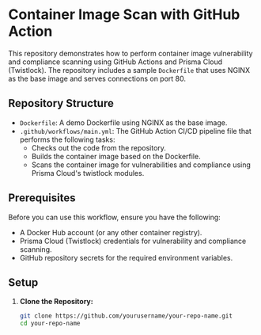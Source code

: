 # Container Image Scan with GitHub Action

This repository demonstrates how to perform container image vulnerability and compliance scanning using GitHub Actions and Prisma Cloud (Twistlock). The repository includes a sample `Dockerfile` that uses NGINX as the base image and serves connections on port 80.

## Repository Structure

- `Dockerfile`: A demo Dockerfile using NGINX as the base image.
- `.github/workflows/main.yml`: The GitHub Action CI/CD pipeline file that performs the following tasks:
  - Checks out the code from the repository.
  - Builds the container image based on the Dockerfile.
  - Scans the container image for vulnerabilities and compliance using Prisma Cloud's twistlock modules.

## Prerequisites

Before you can use this workflow, ensure you have the following:

- A Docker Hub account (or any other container registry).
- Prisma Cloud (Twistlock) credentials for vulnerability and compliance scanning.
- GitHub repository secrets for the required environment variables.

## Setup

1. **Clone the Repository:**

   ```bash
   git clone https://github.com/yourusername/your-repo-name.git
   cd your-repo-name
